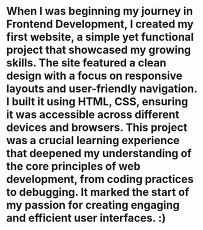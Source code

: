 # When I was beginning my journey in Frontend Development, I created my first website, a simple yet functional project that showcased my growing skills. The site featured a clean design with a focus on responsive layouts and user-friendly navigation. I built it using HTML, CSS, ensuring it was accessible across different devices and browsers. This project was a crucial learning experience that deepened my understanding of the core principles of web development, from coding practices to debugging. It marked the start of my passion for creating engaging and efficient user interfaces. :)
